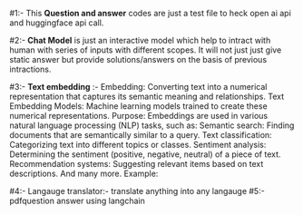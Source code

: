 #1:- This **Question and answer** codes are just a test file to heck open ai api and huggingface api call.

#2:- **Chat Model** is just an interactive model which help to intract with human with series of inputs with different scopes. It will not just just give static answer but provide solutions/answers on the basis of previous intractions.

#3:- **Text embedding** :- Embedding: Converting text into a numerical representation that captures its semantic meaning and relationships.
Text Embedding Models: Machine learning models trained to create these numerical representations.
Purpose: Embeddings are used in various natural language processing (NLP) tasks, such as:
Semantic search: Finding documents that are semantically similar to a query.
Text classification: Categorizing text into different topics or classes.
Sentiment analysis: Determining the sentiment (positive, negative, neutral) of a piece of text.
Recommendation systems: Suggesting relevant items based on text descriptions.
And many more.
Example:

#4:- Langauge translator:- translate anything into any langauge
#5:- pdfquestion answer using langchain
